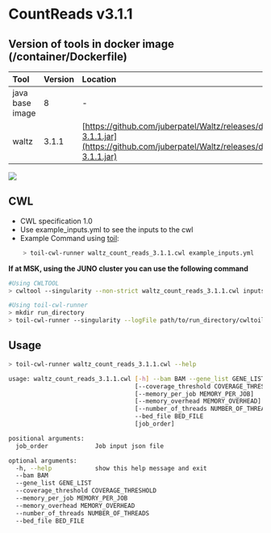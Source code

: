 # CountReads v3.1.1

## Version of tools in docker image \(/container/Dockerfile\)

| Tool | Version | Location |
| :--- | :--- | :--- |
| java base image | 8 | - |
| waltz | 3.1.1 | [https://github.com/juberpatel/Waltz/releases/download/v3.1.1/Waltz-3.1.1.jar](https://github.com/juberpatel/Waltz/releases/download/v3.1.1/Waltz-3.1.1.jar) |

[![](https://img.shields.io/badge/version-3.1.1-blue)](https://github.com/juberpatel/Waltz/releases/tag/v3.1.1)

## CWL

* CWL specification 1.0
* Use example\_inputs.yml to see the inputs to the cwl
* Example Command using [toil](https://toil.readthedocs.io):

```bash
    > toil-cwl-runner waltz_count_reads_3.1.1.cwl example_inputs.yml
```

**If at MSK, using the JUNO cluster you can use the following command**

```bash
#Using CWLTOOL
> cwltool --singularity --non-strict waltz_count_reads_3.1.1.cwl inputs.yaml

#Using toil-cwl-runner
> mkdir run_directory
> toil-cwl-runner --singularity --logFile path/to/run_directory/cwltoil.log  --jobStore path/to/jobStore --batchSystem lsf --workDir /path/to/run_directory --outdir /path/to/run_directory --writeLogs /path/to/run_directory --logLevel DEBUG --stats --retryCount 2 --disableCaching --maxLogFileSize 20000000000 waltz_count_reads_3.1.1.cwl inputs.yaml > file.stdout 2> file.stderr &
```

## Usage

```bash
> toil-cwl-runner waltz_count_reads_3.1.1.cwl --help

usage: waltz_count_reads_3.1.1.cwl [-h] --bam BAM --gene_list GENE_LIST
                                   [--coverage_threshold COVERAGE_THRESHOLD]
                                   [--memory_per_job MEMORY_PER_JOB]
                                   [--memory_overhead MEMORY_OVERHEAD]
                                   [--number_of_threads NUMBER_OF_THREADS]
                                   --bed_file BED_FILE
                                   [job_order]

positional arguments:
  job_order             Job input json file

optional arguments:
  -h, --help            show this help message and exit
  --bam BAM
  --gene_list GENE_LIST
  --coverage_threshold COVERAGE_THRESHOLD
  --memory_per_job MEMORY_PER_JOB
  --memory_overhead MEMORY_OVERHEAD
  --number_of_threads NUMBER_OF_THREADS
  --bed_file BED_FILE
```

